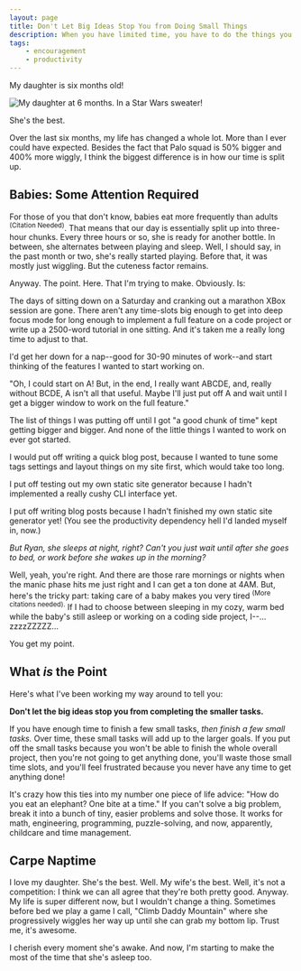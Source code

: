 ```yaml
---
layout: page
title: Don't Let Big Ideas Stop You from Doing Small Things
description: When you have limited time, you have to do the things you can, even they're small and not the things you wish you could do.
tags: 
    - encouragement
    - productivity
---
```


My daughter is six months old!

![My daughter at 6 months.  In a Star Wars sweater!](/img/elle-6-months.png)

She's the best.

Over the last six months, my life has changed a whole lot.  More than I ever could have expected.  Besides the fact that Palo squad is 50% bigger and 400% more wiggly, I think the biggest difference is in how our time is split up.

## Babies: Some Attention Required

For those of you that don't know, babies eat more frequently than adults <sup>(Citation Needed)</sup>.  That means that our day is essentially split up into three-hour chunks.  Every three hours or so, she is ready for another bottle.  In between, she alternates between playing and sleep.  Well, I should say, in the past month or two, she's really started playing.  Before that, it was mostly just wiggling.  But the cuteness factor remains.

Anyway.  The point.  Here.  That I'm trying to make.  Obviously.  Is:

The days of sitting down on a Saturday and cranking out a marathon XBox session are gone.  There aren't any time-slots big enough to get into deep focus mode for long enough to implement a full feature on a code project or write up a 2500-word tutorial in one sitting.  And it's taken me a really long time to adjust to that.

I'd get her down for a nap--good for 30-90 minutes of work--and start thinking of the features I wanted to start working on.

"Oh, I could start on A!  But, in the end, I really want ABCDE, and, really without BCDE, A isn't all that useful.  Maybe I'll just put off A and wait until I get a bigger window to work on the full feature."

The list of things I was putting off until I got "a good chunk of time" kept getting bigger and bigger.  And none of the little things I wanted to work on ever got started.

I would put off writing a quick blog post, because I wanted to tune some tags settings and layout things on my site first, which would take too long.

I put off testing out my own static site generator because I hadn't implemented a really cushy CLI interface yet.

I put off writing blog posts because I hadn't finished my own static site generator yet!  (You see the productivity dependency hell I'd landed myself in, now.)

*But Ryan, she sleeps at night, right?  Can't you just wait until after she goes to bed, or work before she wakes up in the morning?*

Well, yeah, you're right.  And there are those rare mornings or nights when the manic phase hits me just right and I can get a ton done at 4AM.  But, here's the tricky part: taking care of a baby makes you very tired <sup>(More citations needed).</sup>  If I had to choose between sleeping in my cozy, warm bed while the baby's still asleep or working on a coding side project, I--... zzzzZZZZZ...

You get my point.

## What *is* the Point

Here's what I've been working my way around to tell you:

**Don't let the big ideas stop you from completing the smaller tasks.**

If you have enough time to finish a few small tasks, *then finish a few small tasks.*  Over time, these small tasks will add up to the larger goals.  If you put off the small tasks because you won't be able to finish the whole overall project, then you're not going to get anything done, you'll waste those small time slots, and you'll feel frustrated because you never have any time to get anything done!

It's crazy how this ties into my number one piece of life advice: "How do you eat an elephant?  One bite at a time."  If you can't solve a big problem, break it into a bunch of tiny, easier problems and solve those.  It works for math, engineering, programming, puzzle-solving, and now, apparently, childcare and time management.

## Carpe Naptime

I love my daughter.  She's the best.  Well.  My wife's the best.  Well, it's not a competition: I think we can all agree that they're both pretty good.  Anyway.  My life is super different now, but I wouldn't change a thing.  Sometimes before bed we play a game I call, "Climb Daddy Mountain" where she progressively wiggles her way up until she can grab my bottom lip.  Trust me, it's awesome.  

I cherish every moment she's awake.  And now, I'm starting to make the most of the time that she's asleep too.
